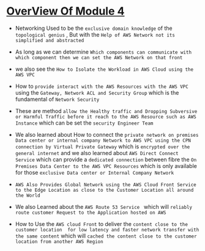 # <ins> OverView Of Module 4 </ins> #

- Networking Used to be the `exclusive domain knowledge` of the `topological genius` , But with the `Help of AWS Network not its simplified and abstracted`

- As long as we can determine `Which components can communicate with which component then we can set the AWS Network on that front`

- we also see the `How to Isolate the Workload in AWS Cloud using the AWS VPC`

- How to `provide interact with the AWS Resources with the AWS VPC` using the `Gateway, Network ACL and Security Group` which is the fundamental of `Network Security`

- These are method `allow the Healthy traffic and Dropping Subversive  or Harmful Traffic before it reach to the AWS Resource such as AWS Instance` which can be set the `security Engineer Team`

- We also learned about How to connect the `private network on premises Data center or internal company Network to AWS VPC using the CPN connection by Virtual Private Gateway` which is `encrypted over the general internet` and we also learned about `AWS Direct Connect Service` which can provide a `dedicated connection` between fibre the `On Premises Data Center to the AWS VPC Resources` which is only available for those `exclusive Data center or Internal Company Network`

- `AWS Also Provides Global Network using the AWS Cloud Front Service to the Edge Location as close to the Customer Location all around the World`

- We also Learned about the `AWS Route 53 Service ` which will `reliably route customer Request to the Application hosted on AWS`

- How to Use the `AWS cloud Front` to deliver the `content close to the customer location  for low latency and faster network transfer with the same content` which will `cached the content close to the customer location from another AWS Region`